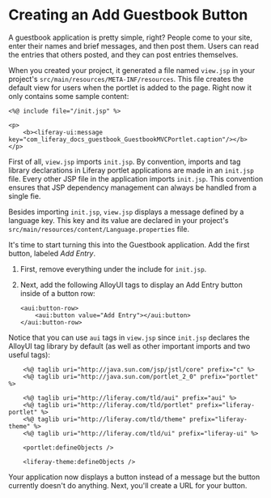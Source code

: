 # Creating an Add Guestbook Button [](id=creating-an-add-guestbook-button)

A guestbook application is pretty simple, right? People come to your site,
enter their names and brief messages, and then post them. Users can read the
entries that others posted, and they can post entries themselves.

When you created your project, it generated a file named `view.jsp` in your
project's `src/main/resources/META-INF/resources`. This file creates the 
default view for users when the portlet is added to the page. Right now it
only contains some sample content:

    <%@ include file="/init.jsp" %>

    <p>
        <b><liferay-ui:message key="com_liferay_docs_guestbook_GuestbookMVCPortlet.caption"/></b>
    </p>

First of all, `view.jsp` imports `init.jsp`. By convention, imports and 
tag library declarations in Liferay portlet applications are made in an 
`init.jsp` file. Every other JSP file in the application imports `init.jsp`. 
This convention ensures that JSP dependency management can always be handled 
from a single fie.

Besides importing `init.jsp`, `view.jsp` displays a message defined by a
language key. This key and its value are declared in your project's
`src/main/resources/content/Language.properties` file. 

It's time to start turning this into the Guestbook application. Add the first
button, labeled *Add Entry*.

1.  First, remove everything under the include for `init.jsp`. 

2.  Next, add the following AlloyUI tags to display an Add Entry button inside
    of a button row:

        <aui:button-row>
            <aui:button value="Add Entry"></aui:button>
        </aui:button-row>

Notice that you can use `aui` tags in `view.jsp` since `init.jsp` declares the
AlloyUI tag library by default (as well as other important imports and two
useful tags):

        <%@ taglib uri="http://java.sun.com/jsp/jstl/core" prefix="c" %>
        <%@ taglib uri="http://java.sun.com/portlet_2_0" prefix="portlet" %>

        <%@ taglib uri="http://liferay.com/tld/aui" prefix="aui" %>
        <%@ taglib uri="http://liferay.com/tld/portlet" prefix="liferay-portlet" %>
        <%@ taglib uri="http://liferay.com/tld/theme" prefix="liferay-theme" %>
        <%@ taglib uri="http://liferay.com/tld/ui" prefix="liferay-ui" %>

        <portlet:defineObjects />

        <liferay-theme:defineObjects />

Your application now displays a button instead of a message but the button
currently doesn't do anything. Next, you'll create a URL for your button.
